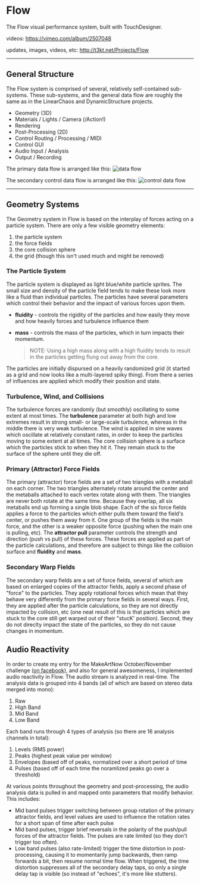 # Flow

The Flow visual performance system, built with TouchDesigner.


videos:
https://vimeo.com/album/2507048

updates, images, videos, etc:
http://t3kt.net/Projects/Flow

-------------

## General Structure
The Flow system is comprised of several, relatively self-contained sub-systems. These sub-systems, and the general data flow are roughly the same as in the LinearChaos and DynamicStructure projects.
* Geometry (3D)
* Materials / Lights / Camera (/Action!)
* Rendering
* Post-Processing (2D)
* Control Routing / Processing / MIDI
* Control GUI
* Audio Input / Analysis
* Output / Recording

The primary data flow is arranged like this:
![data flow](http://t3kt.net/Content/Projects/Flow/data-flow.svg "primary data flow")

The secondary control data flow is arranged like this:
![control data flow](http://t3kt.net/Content/Projects/Flow/control-flow.svg "secondary control data flow")

-------------

## Geometry Systems
The Geometry system in Flow is based on the interplay of forces acting on a particle system. There are only a few visible geometry elements:

1.  the particle system
2.  the force fields
3.  the core collision sphere
4.  the grid (though this isn't used much and might be removed)

### The Particle System
The particle system is displayed as light blue/white particle sprites. The small size and density of the particle field tends to make these look more like a fluid than individual particles.
The particles have several parameters which control their behavior and the impact of various forces upon them.
*   __fluidity__ - controls the rigidity of the particles and how easily they move and how heavily forces and turbulence influence them
*   __mass__ - controls the mass of the particles, which in turn impacts their momentum.

    > NOTE: Using a high mass along with a high fluidity tends to result in the particles getting flung out away from the core.

The particles are initially dispursed on a heavily randomized grid (it started as a grid and now looks like a multi-layered spiky thing). From there a series of influences are applied which modify their position and state.

### Turbulence, Wind, and Collisions
The turbulence forces are randomly (but smoothly) oscillating to some extent at most times. The __turbulence__ parameter at both high and low extremes result in strong small- or large-scale turbulence, whereas in the middle there is very weak turbulence.
The wind is applied in sine waves which oscillate at relatively constant rates, in order to keep the particles moving to some extent at all times.
The core collision sphere is a surface which the particles stick to when they hit it. They remain stuck to the surface of the sphere until they die off.

### Primary (Attractor) Force Fields
The primary (attractor) force fields are a set of two triangles with a metaball on each corner. The two triangles alternately rotate around the center and the metaballs attached to each vertex rotate along with them. The triangles are never both rotate at the same time. Because they overlap, all six metaballs end up forming a single blob shape. Each of the six force fields applies a force to the particles which either pulls them toward the field's center, or pushes them away from it. One group of the fields is the main force, and the other is a weaker opposite force (pushing when the main one is pulling, etc). The __attractor pull__ parameter controls the strength and direction (push vs pull) of these forces. These forces are applied as part of the particle calculations, and therefore are subject to things like the collision surface and __fluidity__ and __mass__.

### Secondary Warp Fields
The secondary warp fields are a set of force fields, several of which are based on enlarged copies of the attractor fields, apply a second phase of "force" to the particles. They apply rotational forces which mean that they behave very differently from the primary force fields in several ways. First, they are applied after the particle calculations, so they are not directly impacted by collision, etc (one neat result of this is that particles which are stuck to the core still get warped out of their "stucK' position). Second, they do not direclty impact the state of the particles, so they do not cause changes in momentum.


## Audio Reactivity
In order to create my entry for the MakeArtNow October/November challenge (<a href="https://www.facebook.com/groups/makeartnow/permalink/584149691633884/" target="_blank">on facebook</a>), and also for general awesomeness, I implemented audio reactivity in Flow.
The audio stream is analyzed in real-time. The analysis data is grouped into 4 bands (all of which are based on stereo data merged into mono):

1.  Raw
2.  High Band
3.  Mid Band
4.  Low Band

Each band runs through 4 types of analysis (so there are 16 analysis channels in total):

1.  Levels (RMS power)
2.  Peaks (highest peak value per window)
3.  Envelopes (based off of peaks, normalized over a short period of time
4.  Pulses (based off of each time the noramlized peaks go over a threshold)
  
At various points throughout the geometry and post-processing, the audio analysis data is pulled in and mapped onto parameters that modify behavior. This includes:
*  Mid band pulses trigger switching between group rotation of the primary attractor fields, and level values are used to influence the rotation rates for a short span of time after each pulse
*  Mid band pulses, trigger brief reversals in the polarity of the push/pull forces of the attractor fields. The pulses are rate limited (so they don't trigger too often).
*  Low band pulses (also rate-limited) trigger the time distortion in post-processing, causing it to momentarily jump backwards, then ramp forwards a bit, then resume normal time flow. When triggered, the time distortion suppresses all of the secondary delay taps, so only a single delay tap is visible (so instead of "echoes", it's more like stutters).



